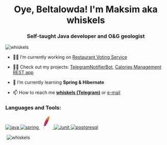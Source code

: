 <h1 align="center">Oye, Beltalowda! I'm Maksim aka whiskels</h1>
<h3 align="center">Self-taught Java developer and O&G geologist</h3>

<p align="left"> <img src="https://komarev.com/ghpvc/?username=whiskels" alt="whiskels" /> </p>

- 👨‍💻 I’m currently working on [Restaurant Voting Service](https://github.com/whiskels/topjava-graduation)

- 🕵🏻 Check out my projects: [TelegramNotifierBot](https://github.com/whiskels/TelegramNotifierBot), [Calories Management REST app](https://github.com/whiskels/topjava)

- 🌱 I’m currently learning **Spring & Hibernate**

- 📫 How to reach me **[whiskels (Telegram)](https://t.me/whiskels)** or [e-mail](mailto:kuzmingeo@gmail.com?subject=[GitHub])


<h3 align="left">Languages and Tools:</h3>
<p align="left"> <a href="https://www.java.com" target="_blank"> <img src="https://devicons.github.io/devicon/devicon.git/icons/java/java-original-wordmark.svg" alt="java" width="40" height="40"/> </a> 
<a href="https://spring.io/" target="_blank"> <img src="https://www.vectorlogo.zone/logos/springio/springio-icon.svg" alt="spring" width="40" height="40"/> </a> 
<a href="https://maven.apache.org/" target="_blank"> <img src="https://raw.githubusercontent.com/github/explore/80688e429a7d4ef2fca1e82350fe8e3517d3494d/topics/maven/maven.png" alt="Maven" width="40" height="40"/> </a> 
<a href="https://www.junit.org" target="_blank"> <img src="https://camo.githubusercontent.com/049cbfc3f4c820fe5aa0b376a703a975ab75181a/68747470733a2f2f6a756e69742e6f72672f6a756e6974352f6173736574732f696d672f6a756e6974352d6c6f676f2e706e67" alt="Junit" width="40" height="40"/> </a> 
<a href="https://www.postgresql.org" target="_blank"> <img src="https://devicons.github.io/devicon/devicon.git/icons/postgresql/postgresql-original-wordmark.svg" alt="postgresql" width="40" height="40"/> </a> 
</p>
<p>&nbsp;<img align="center" src="https://github-readme-stats.vercel.app/api?username=whiskels&show_icons=true" alt="whiskels" /></p>